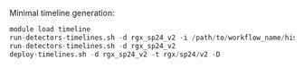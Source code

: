 Minimal timeline generation:
```boo
module load timeline
run-detectors-timelines.sh -d rgx_sp24_v2 -i /path/to/workflow_name/hist/detectors
run-detectors-timelines.sh -d rgx_sp24_v2
deploy-timelines.sh -d rgx_sp24_v2 -t rgx/sp24/v2 -D 
```

